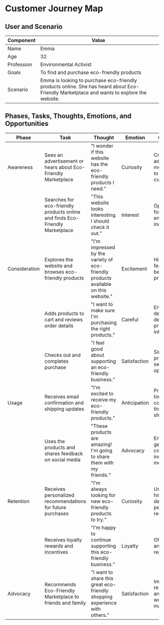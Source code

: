 # Customer Journey Map

## User and Scenario
| Component | Value |
|-----------|-------|
| Name      | Emma |
| Age       | 32 |
| Profession | Environmental Activist |
| Goals     | To find and purchase eco-friendly products |
| Scenario  | Emma is looking to purchase eco-friendly products online. She has heard about Eco-Friendly Marketplace and wants to explore the website. |

## Phases, Tasks, Thoughts, Emotions, and Opportunities
| Phase      | Task                                                      | Thought                                               | Emotion     | Opportunities |
|------------|-----------------------------------------------------------|-------------------------------------------------------|-------------|---------------|
| Awareness  | Sees an advertisement or hears about Eco-Friendly Marketplace | "I wonder if this website has the eco-friendly products I need." | Curiosity   | Create targeted ads and social media campaigns to reach potential customers |
|            | Searches for eco-friendly products online and finds Eco-Friendly Marketplace | "This website looks interesting. I should check it out." | Interest | Optimize website for search engines to increase visibility |
| Consideration | Explores the website and browses eco-friendly products | "I'm impressed by the variety of eco-friendly products available on this website." | Excitement | Highlight unique features and benefits of the products |
|            | Adds products to cart and reviews order details           | "I want to make sure I'm purchasing the right products." | Careful | Ensure clear and detailed product descriptions and pricing information |
|            | Checks out and completes purchase                          | "I feel good about supporting an eco-friendly business." | Satisfaction | Simplify checkout process and offer secure payment options |
| Usage      | Receives email confirmation and shipping updates           | "I'm excited to receive my eco-friendly products." | Anticipation | Provide clear and timely communication throughout the shipping process |
|            | Uses the products and shares feedback on social media      | "These products are amazing! I'm going to share them with my friends." | Advocacy | Encourage user-generated content and incentivize social media sharing |
| Retention  | Receives personalized recommendations for future purchases | "I'm always looking for new eco-friendly products to try." | Curiosity | Use purchase history and user data to make personalized recommendations |
|            | Receives loyalty rewards and incentives                     | "I'm happy to continue supporting this eco-friendly business." | Loyalty | Offer incentives and rewards for repeat purchases |
| Advocacy   | Recommends Eco-Friendly Marketplace to friends and family   | "I want to share this great eco-friendly shopping experience with others." | Satisfaction | Implement referral programs and encourage word-of-mouth marketing |
